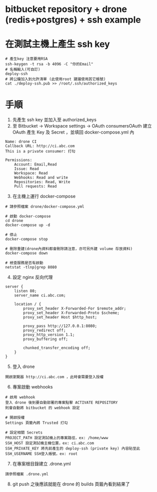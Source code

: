 # bitbucket repository + drone (redis+postgres) + ssh example

# 在測試主機上產生 ssh key  
```
# 產生key 注意要用RSA
ssh-keygen -t rsa -b 4096 -C "你的Email"
# 名稱輸入(可自訂)
deploy-ssh
# 將公鑰加入到允許清單 (此使用root 建議使用其它帳號)
cat ./deploy-ssh.pub >> /root/.ssh/authorized_keys
```

# 手順
1. 先產生 ssh key 並加入至 authorized_keys
2. 至 Bitbucket → Workspace settings → OAuth consumersOAuth 建立 OAuth 產生 Key 及 Secret ，並填回 docker-compose.yml 內
```
Name: drone CI
Callback URL: http://ci.abc.com
This is a private consumer: 打勾

Permissions:
    Account: Email,Read
    Issue: Read
    Workspace: Read
    Webhooks: Read and write
    Repositories: Read, Write
    Pull requests: Read
```
3. 在主機上運行 docker-compose
```
# 請參照檔案 drone/docker-compose.yml

# 啟動 docker-compose
cd drone
docker-compose up -d

# 停止
docker-compose stop

# 刪除重建(drone內資料都會刪除請注意，亦可另外建 volume 存放資料)
docker-compose down

# 檢查服務是否有啟動
netstat -tlnp|grep 8080
```
4. 設定 nginx 反向代理
```
server {
    listen 80;
    server_name ci.abc.com;

    location / {
        proxy_set_header X-Forwarded-For $remote_addr;
        proxy_set_header X-Forwarded-Proto $scheme;
        proxy_set_header Host $http_host;

        proxy_pass http://127.0.0.1:8080;
        proxy_redirect off;
        proxy_http_version 1.1;
        proxy_buffering off;

        chunked_transfer_encoding off;
    }
}
```
5. 登入 drone
```
開啟瀏覽器 http://ci.abc.com ，此時會需要登入授權
```
6. 專案啟動 webhooks
```
# 啟用 webhook
登入 drone 後到要自動部署的專案點擊 ACTIVATE REPOSITORY
則會自動將 bitbucket 的 webhook 設定

# 開啟授權
Settings 頁籤內將 Trusted 打勾

# 設定相關 Secrets 
PROJECT_PATH 設定測試機上的專案路徑，ex: /home/www
SSH_HOST 設定測試機主機位置，ex: ci.abc.com 
SSH_PRIVATE_KEY 將先前產生的 deploy-ssh (private key) 內容貼至此
SSH_USERNAME SSH登入帳號，ex: root
```
7. 在專案根目錄建立 .drone.yml
```
請參照檔案 .drone.yml
```
8. git push 之後應該就能在 drone 的 builds 頁籤內看到結果了